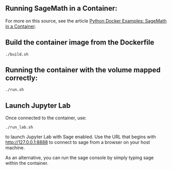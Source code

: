 ## Running SageMath in a Container:

For more on this source, see the article [Python Docker Examples: SageMath in a Container](https://codesolid.com/python-docker-examples-sagemath-in-a-container/).


## Build the container image from the Dockerfile

```
./build.sh
```

## Running the container with the volume mapped correctly:
```
./run.sh
```

## Launch Jupyter Lab
 Once connected to the container, use:
 ```
 ./run_lab.sh 
 ```
 to launch Jupyter Lab with Sage enabled.  Use the URL that begins with http://127.0.0.1:8888 to connect to sage from a browser on your host machine.  

 As an alternative, you can run the sage console by simply typing sage within the container.
